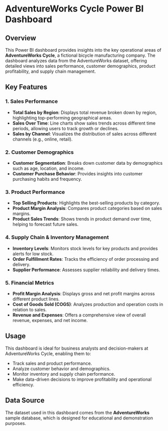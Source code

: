 # AdventureWorks Cycle Power BI Dashboard

## Overview

This Power BI dashboard provides insights into the key operational areas of **AdventureWorks Cycle**, a fictional bicycle manufacturing company. The dashboard analyzes data from the AdventureWorks dataset, offering detailed views into sales performance, customer demographics, product profitability, and supply chain management.

## Key Features

### 1. Sales Performance
- **Total Sales by Region**: Displays total revenue broken down by region, highlighting top-performing geographical areas.
- **Sales Over Time**: Line charts show sales trends across different time periods, allowing users to track growth or declines.
- **Sales by Channel**: Visualizes the distribution of sales across different channels (e.g., online, retail).

### 2. Customer Demographics
- **Customer Segmentation**: Breaks down customer data by demographics such as age, location, and income.
- **Customer Purchase Behavior**: Provides insights into customer purchasing habits and frequency.

### 3. Product Performance
- **Top Selling Products**: Highlights the best-selling products by category.
- **Product Margin Analysis**: Compares product categories based on sales margins.
- **Product Sales Trends**: Shows trends in product demand over time, helping to forecast future sales.

### 4. Supply Chain & Inventory Management
- **Inventory Levels**: Monitors stock levels for key products and provides alerts for low stock.
- **Order Fulfillment Rates**: Tracks the efficiency of order processing and delivery.
- **Supplier Performance**: Assesses supplier reliability and delivery times.

### 5. Financial Metrics
- **Profit Margin Analysis**: Displays gross and net profit margins across different product lines.
- **Cost of Goods Sold (COGS)**: Analyzes production and operation costs in relation to sales.
- **Revenue and Expenses**: Offers a comprehensive view of overall revenue, expenses, and net income.

## Usage

This dashboard is ideal for business analysts and decision-makers at AdventureWorks Cycle, enabling them to:
- Track sales and product performance.
- Analyze customer behavior and demographics.
- Monitor inventory and supply chain performance.
- Make data-driven decisions to improve profitability and operational efficiency.

## Data Source
The dataset used in this dashboard comes from the **AdventureWorks** sample database, which is designed for educational and demonstration purposes.
